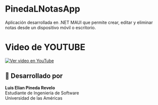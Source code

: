 ﻿# PinedaLNotasApp
Aplicación desarrollada en .NET MAUI que permite crear, editar y eliminar notas desde un dispositivo móvil o escritorio.

# Video de YOUTUBE 
[![Ver video en YouTube](https://img.youtube.com/vi/H4SMeAjnLTc/0.jpg)](https://youtu.be/H4SMeAjnLTc)

## 👤 Desarrollado por

**Luis Elian Pineda Revelo**  
Estudiante de Ingeniería de Software  
Universidad de las Américas